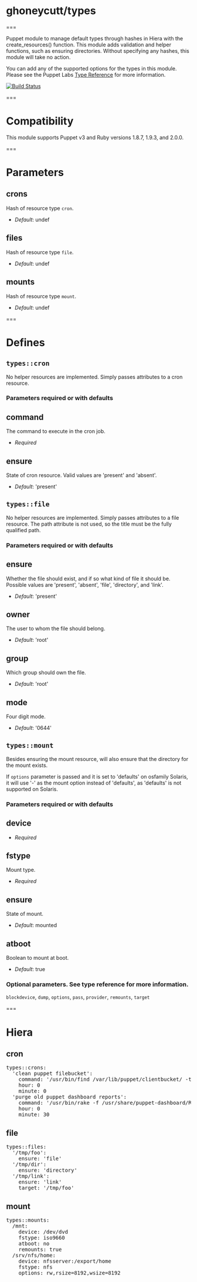 # ghoneycutt/types
===

Puppet module to manage default types through hashes in Hiera with the
create_resources() function. This module adds validation and helper functions,
such as ensuring directories. Without specifying any hashes, this module will take no action.

You can add any of the supported options for the types in this module. Please see the Puppet Labs [Type Reference](http://docs.puppetlabs.com/references/stable/type.html) for more information.

[![Build Status](https://api.travis-ci.org/ghoneycutt/puppet-module-types.png?branch=master)](https://travis-ci.org/ghoneycutt/puppet-module-types)

===

# Compatibility

This module supports Puppet v3 and Ruby versions 1.8.7, 1.9.3, and 2.0.0.

===

# Parameters

crons
-----
Hash of resource type `cron`.

- *Default*: undef

files
-----
Hash of resource type `file`.

- *Default*: undef

mounts
------
Hash of resource type `mount`.

- *Default*: undef

===

# Defines

## `types::cron`
No helper resources are implemented. Simply passes attributes to a cron resource.

### Parameters required or with defaults

command
-------
The command to execute in the cron job.

- *Required*

ensure
------
State of cron resource. Valid values are 'present' and 'absent'.

- *Default*: 'present'

## `types::file`
No helper resources are implemented. Simply passes attributes to a file resource. The path attribute is not used, so the title must be the fully qualified path.

### Parameters required or with defaults

ensure
------
Whether the file should exist, and if so what kind of file it should be. Possible values are 'present', 'absent', 'file', 'directory', and 'link'.

- *Default*: 'present'

owner
-----
The user to whom the file should belong.

- *Default*: 'root'

group
-----
Which group should own the file.

- *Default*: 'root'

mode
----
Four digit mode.

- *Default*: '0644'

## `types::mount`

Besides ensuring the mount resource, will also ensure that the directory for
the mount exists.

If `options` parameter is passed and it is set to 'defaults' on osfamily
Solaris, it will use '-' as the mount option instead of 'defaults', as
'defaults' is not supported on Solaris.

### Parameters required or with defaults

device
------

- *Required*

fstype
------
Mount type.

- *Required*

ensure
------
State of mount.

- *Default*: mounted

atboot
------
Boolean to mount at boot.

- *Default*: true

### Optional parameters. See type reference for more information.

`blockdevice`, `dump`, `options`, `pass`, `provider`, `remounts`, `target`

===

# Hiera

## cron
<pre>
types::crons:
  'clean puppet filebucket':
    command: '/usr/bin/find /var/lib/puppet/clientbucket/ -type f -mtime +30 -exec /bin/rm -fr {} \;'
    hour: 0
    minute: 0
  'purge old puppet dashboard reports':
    command: '/usr/bin/rake -f /usr/share/puppet-dashboard/Rakefile RAILS_ENV=production reports:prune upto=30 unit=day >> /var/log/puppet/dashboard_maintenance.log'
    hour: 0
    minute: 30
</pre>

## file
<pre>
types::files:
  '/tmp/foo':
    ensure: 'file'
  '/tmp/dir':
    ensure: 'directory'
  '/tmp/link':
    ensure: 'link'
    target: '/tmp/foo'
</pre>

## mount
<pre>
types::mounts:
  /mnt:
    device: /dev/dvd
    fstype: iso9660
    atboot: no
    remounts: true
  /srv/nfs/home:
    device: nfsserver:/export/home
    fstype: nfs
    options: rw,rsize=8192,wsize=8192
</pre>
